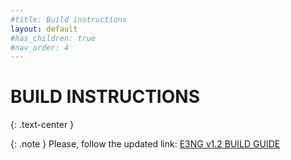 ```yaml
---
#title: Build instructions
layout: default
#has_children: true
#nav_order: 4
---
```

# BUILD INSTRUCTIONS
{: .text-center }

{: .note }
Please, follow the updated link: [E3NG v1.2 BUILD GUIDE]

[E3NG v1.2 BUILD GUIDE]: https://rh3d.xyz/E3NG_v1_2/advanced/build_guide
